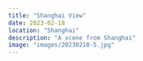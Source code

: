 ```yaml
---
title: "Shanghai View"
date: 2023-02-18
location: "Shanghai"
description: "A scene from Shanghai"
image: "images/20230218-5.jpg"
---
```

